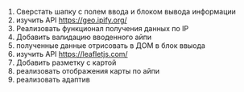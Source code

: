 1. Сверстать шапку с полем ввода и блоком вывода информации
2. изучить API https://geo.ipify.org/
3. Реализовать функционал получения данных по IP
4. Добавить валидацию вводенного айпи
5. полученные данные отрисовать в ДОМ в блок ввыода
6. изучить API https://leafletjs.com/
7. Добавить разметку с картой
8. реализовать отображения карты по айпи
9. реализовать адаптив
